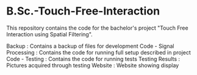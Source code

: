 # B.Sc.-Touch-Free-Interaction
This repository contains the code for the bachelor's project "Touch Free Interaction using Spatial Filtering".

Backup : Contains a backup of files for development
Code - Signal Processing : Contains the code for running full setup described in project
Code - Testing : Contains the code for running tests
Testing Results : Pictures acquired through testing
Website : Website showing display
